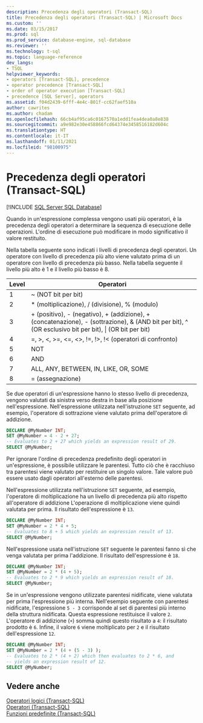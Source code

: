 ```yaml
---
description: Precedenza degli operatori (Transact-SQL)
title: Precedenza degli operatori (Transact-SQL) | Microsoft Docs
ms.custom: ''
ms.date: 03/15/2017
ms.prod: sql
ms.prod_service: database-engine, sql-database
ms.reviewer: ''
ms.technology: t-sql
ms.topic: language-reference
dev_langs:
- TSQL
helpviewer_keywords:
- operators [Transact-SQL], precedence
- operator precedence [Transact-SQL]
- order of operator execution [Transact-SQL]
- precedence [SQL Server], operators
ms.assetid: f04d2439-6fff-4e4c-801f-cc62faef510a
author: cawrites
ms.author: chadam
ms.openlocfilehash: 66cb4af95ca6c0167570a1edd1fea4dea0a8e838
ms.sourcegitcommit: a9e982e30e458866fcd64374e3458516182d604c
ms.translationtype: HT
ms.contentlocale: it-IT
ms.lasthandoff: 01/11/2021
ms.locfileid: "98100975"
---
```

# <a name="operator-precedence-transact-sql"></a>Precedenza degli operatori (Transact-SQL)
[!INCLUDE [SQL Server SQL Database](../../includes/applies-to-version/sql-asdb.md)]

  Quando in un'espressione complessa vengono usati più operatori, è la precedenza degli operatori a determinare la sequenza di esecuzione delle operazioni. L'ordine di esecuzione può modificare in modo significativo il valore restituito.  
  
 Nella tabella seguente sono indicati i livelli di precedenza degli operatori. Un operatore con livello di precedenza più alto viene valutato prima di un operatore con livello di precedenza più basso. Nella tabella seguente il livello più alto è 1 e il livello più basso è 8.
  
|Level|Operatori|  
|-----------|---------------|  
|1|~ (NOT bit per bit)|  
|2|* (moltiplicazione), / (divisione), % (modulo)|  
|3|+ (positivo), - (negativo), + (addizione), + (concatenazione), - (sottrazione), & (AND bit per bit), ^ (OR esclusivo bit per bit), &#124; (OR bit per bit)|  
|4|=, >, \<, >=, <=, <>, !=, !>, !< (operatori di confronto)|  
|5|NOT|  
|6|AND|  
|7|ALL, ANY, BETWEEN, IN, LIKE, OR, SOME|  
|8|= (assegnazione)|  
  
 Se due operatori di un'espressione hanno lo stesso livello di precedenza, vengono valutati da sinistra verso destra in base alla posizione nell'espressione. Nell'espressione utilizzata nell'istruzione `SET` seguente, ad esempio, l'operatore di sottrazione viene valutato prima dell'operatore di addizione.  
  
```sql  
DECLARE @MyNumber INT;  
SET @MyNumber = 4 - 2 + 27;  
-- Evaluates to 2 + 27 which yields an expression result of 29.  
SELECT @MyNumber;  
```  
  
 Per ignorare l'ordine di precedenza predefinito degli operatori in un'espressione, è possibile utilizzare le parentesi. Tutto ciò che è racchiuso tra parentesi viene valutato per restituire un singolo valore. Tale valore può essere usato dagli operatori all'esterno delle parentesi.  
  
 Nell'espressione utilizzata nell'istruzione `SET` seguente, ad esempio, l'operatore di moltiplicazione ha un livello di precedenza più alto rispetto all'operatore di addizione L'operazione di moltiplicazione viene quindi valutata per prima. Il risultato dell'espressione è `13`.  
  
```sql  
DECLARE @MyNumber INT;  
SET @MyNumber = 2 * 4 + 5;  
-- Evaluates to 8 + 5 which yields an expression result of 13.  
SELECT @MyNumber;  
```  
  
 Nell'espressione usata nell'istruzione `SET` seguente le parentesi fanno sì che venga valutata per prima l'addizione. Il risultato dell'espressione è `18`.  
  
```sql  
DECLARE @MyNumber INT;  
SET @MyNumber = 2 * (4 + 5);  
-- Evaluates to 2 * 9 which yields an expression result of 18.  
SELECT @MyNumber;  
```  
  
 Se in un'espressione vengono utilizzate parentesi nidificate, viene valutata per prima l'espressione più interna. Nell'esempio seguente con parentesi nidificate, l'espressione `5 - 3` corrisponde al set di parentesi più interno della struttura nidificata. Questa espressione restituisce il valore `2`. L'operatore di addizione (`+`) somma quindi questo risultato a `4`: il risultato prodotto è `6`. Infine, il valore `6` viene moltiplicato per `2` e il risultato dell'espressione `12`.  
  
```sql  
DECLARE @MyNumber INT;  
SET @MyNumber = 2 * (4 + (5 - 3) );  
-- Evaluates to 2 * (4 + 2) which then evaluates to 2 * 6, and   
-- yields an expression result of 12.  
SELECT @MyNumber;  
```  
  
## <a name="see-also"></a>Vedere anche  
 [Operatori logici &#40;Transact-SQL&#41;](../../t-sql/language-elements/logical-operators-transact-sql.md)   
 [Operatori &#40;Transact-SQL&#41;](../../t-sql/language-elements/operators-transact-sql.md)   
 [Funzioni predefinite &#40;Transact-SQL&#41;](~/t-sql/functions/functions.md)  
  
